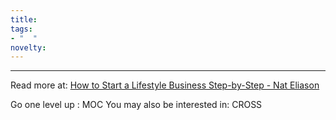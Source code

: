 ```yaml
---
title: 
tags:
- "  "
novelty:
---
```


----

Read more at: 
[How to Start a Lifestyle Business Step-by-Step - Nat Eliason](https://www.nateliason.com/blog/lifestyle-business)

Go one level up : MOC
You may also be interested in: CROSS

